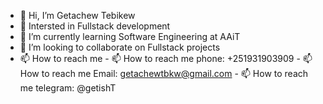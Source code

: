 - 👋 Hi, I’m Getachew Tebikew
- 👀 Intersted in Fullstack development
- 🌱 I’m currently learning Software Engineering at AAiT
- 💞️ I’m looking to collaborate on Fullstack projects
- 📫 How to reach me 
      - 📫 How to reach me phone: +251931903909
      - 📫 How to reach me Email: getachewtbkw@gmail.com
      - 📫 How to reach me telegram: @getishT

<!---
getach1/getach1 is a ✨ special ✨ repository because its `README.md` (this file) appears on your GitHub profile.
You can click the Preview link to take a look at your changes.
--->
